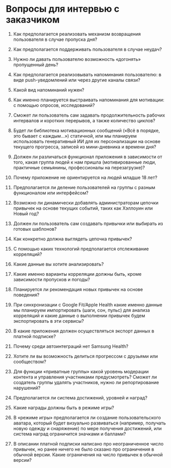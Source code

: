 # Вопросы для интервью с заказчиком

1. Как предполагается реализовать механизм возвращения пользователя в случае
   пропуска дня?

2. Как предполагается поддерживать пользователя в случае неудач?

3. Нужно ли давать пользователю возможность «догонять» пропущенный день?

4. Как предполагается реализовывать напоминания пользователю: в виде
   push-уведомлений или через другие каналы связи?

5. Какой вид напоминаний нужен?

6. Как именно планируется выстраивать напоминания для мотивации: с помощью
   опросов, исследований?

7. Сможет ли пользователь сам задавать продолжительность рабочих интервалов и
   коротких перерывов, а также количество циклов?

8. Будет ли библиотека мотивационных сообщений («Всё в порядке, это бывает с
   каждым…») статичной, или мы планируем использовать генеративный ИИ для их
   персонализации на основе текущего прогресса, записей из мини-дневника и
   времени дня?

9. Должен ли различаться функционал приложения в зависимости от того, какая
   группа людей к нам пришла (мотивированные люди, практичные семьянины,
   профессионалы на перезагрузке)?

10. Почему приложение не ориентируется на людей младше 18 лет?

11. Предполагается ли деление пользователей на группы с разным функционалом или
    интерфейсом?

12. Возможно ли динамически добавлять администраторам цепочки привычек на
    основе текущих событий, таких как Хэллоуин или Новый год?

13. Должен ли пользователь сам создавать привычки или выбирать из готовых
    шаблонов?

14. Как конкретно должна выглядеть цепочка привычек?

15. С помощью каких технологий предполагается отслеживание корреляций?

16. Какие данные вы хотите анализировать?

17. Какие именно варианты корреляции должны быть, кроме зависимости пропусков и
    погоды?

18. Планируется ли рекомендация новых привычек на основе поведения?

19. При синхронизации с Google Fit/Apple Health какие именно данные мы планируем
    импортировать (шаги, сон, пульс) для анализа корреляций и какие данные о
    выполнении привычек будем экспортировать в эти сервисы?

20. В какие приложения должен осуществляться экспорт данных в платной
    подписке?

21. Почему среди автоинтеграций нет Samsung Health?

22. Хотите ли вы возможность делиться прогрессом с друзьями или сообществом?

23. Для функции «приватные группы» какой уровень модерации контента и управления
    участниками предусмотреть? Сможет ли создатель группы удалять участников,
    нужно ли репортирование нарушений?

24. Предполагается ли система достижений, уровней и наград?

25. Какие награды должны быть в режиме игры?

26. В «режиме игры» предполагается ли создание пользовательского аватара,
    который будет визуально развиваться (например, получать новую одежду и
    снаряжение) по мере получения достижений, или система наград ограничится
    значками и баллами?

27. В описании платной подписки написано про неограниченное число привычек, но
    ранее ничего не было сказано про ограничения в обычной версии. Какие
    ограничения на число привычек в обычной версии?
